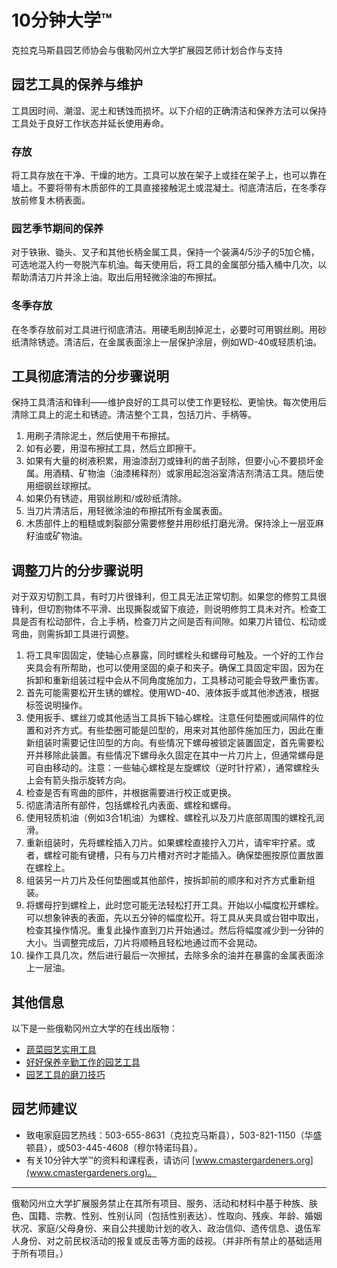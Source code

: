 # 10分钟大学™

克拉克马斯县园艺师协会与俄勒冈州立大学扩展园艺师计划合作与支持

## 园艺工具的保养与维护

工具因时间、潮湿、泥土和锈蚀而损坏。以下介绍的正确清洁和保养方法可以保持工具处于良好工作状态并延长使用寿命。

### 存放

将工具存放在干净、干燥的地方。工具可以放在架子上或挂在架子上，也可以靠在墙上。不要将带有木质部件的工具直接接触泥土或混凝土。彻底清洁后，在冬季存放前修复木柄表面。

### 园艺季节期间的保养

对于铁锹、锄头、叉子和其他长柄金属工具，保持一个装满4/5沙子的5加仑桶，可选地混入约一夸脱汽车机油。每天使用后，将工具的金属部分插入桶中几次，以帮助清洁刀片并涂上油。取出后用轻微涂油的布擦拭。

### 冬季存放

在冬季存放前对工具进行彻底清洁。用硬毛刷刮掉泥土，必要时可用钢丝刷。用砂纸清除锈迹。清洁后，在金属表面涂上一层保护涂层，例如WD-40或轻质机油。

## 工具彻底清洁的分步骤说明

保持工具清洁和锋利——维护良好的工具可以使工作更轻松、更愉快。每次使用后清除工具上的泥土和锈迹。清洁整个工具，包括刀片、手柄等。

1. 用刷子清除泥土，然后使用干布擦拭。
2. 如有必要，用湿布擦拭工具，然后立即擦干。
3. 如果有大量的树液积累，用油漆刮刀或锋利的凿子刮除，但要小心不要损坏金属。用酒精、矿物油（油漆稀释剂）或家用起泡浴室清洁剂清洁工具。随后使用细钢丝球擦拭。
4. 如果仍有锈迹，用钢丝刷和/或砂纸清除。
5. 当刀片清洁后，用轻微涂油的布擦拭所有金属表面。
6. 木质部件上的粗糙或刺裂部分需要修整并用砂纸打磨光滑。保持涂上一层亚麻籽油或矿物油。

## 调整刀片的分步骤说明

对于双刃切割工具，有时刀片很锋利，但工具无法正常切割。如果您的修剪工具很锋利，但切割物体不平滑、出现撕裂或留下痕迹，则说明修剪工具未对齐。检查工具是否有松动部件，合上手柄，检查刀片之间是否有间隙。如果刀片错位、松动或弯曲，则需拆卸工具进行调整。

1. 将工具牢固固定，使轴心点暴露，同时螺栓头和螺母可触及。一个好的工作台夹具会有所帮助，也可以使用坚固的桌子和夹子。确保工具固定牢固，因为在拆卸和重新组装过程中会从不同角度施加力，工具移动可能会导致严重伤害。
2. 首先可能需要松开生锈的螺栓。使用WD-40、液体扳手或其他渗透液，根据标签说明操作。
3. 使用扳手、螺丝刀或其他适当工具拆下轴心螺栓。注意任何垫圈或间隔件的位置和对齐方式。有些垫圈可能是凹型的，用来对其他部件施加压力，因此在重新组装时需要记住凹型的方向。有些情况下螺母被锁定装置固定，首先需要松开并移除此装置。有些情况下螺母永久固定在其中一片刀片上，但通常螺母是可自由移动的。注意：一些轴心螺栓是左旋螺纹（逆时针拧紧），通常螺栓头上会有箭头指示旋转方向。
4. 检查是否有弯曲的部件，并根据需要进行校正或更换。
5. 彻底清洁所有部件，包括螺栓孔内表面、螺栓和螺母。
6. 使用轻质机油（例如3合1机油）为螺栓、螺栓孔以及刀片底部周围的螺栓孔润滑。
7. 重新组装时，先将螺栓插入刀片。如果螺栓直接拧入刀片，请牢牢拧紧。或者，螺栓可能有键槽，只有与刀片槽对齐时才能插入。确保垫圈按原位置放置在螺栓上。
8. 组装另一片刀片及任何垫圈或其他部件，按拆卸前的顺序和对齐方式重新组装。
9. 将螺母拧到螺栓上，此时您可能无法轻松打开工具。开始以小幅度松开螺栓。可以想象钟表的表面，先以五分钟的幅度松开。将工具从夹具或台钳中取出，检查其操作情况。重复此操作直到刀片开始通过。然后将幅度减少到一分钟的大小。当调整完成后，刀片将顺畅且轻松地通过而不会晃动。
10. 操作工具几次，然后进行最后一次擦拭，去除多余的油并在暴露的金属表面涂上一层油。

## 其他信息

以下是一些俄勒冈州立大学的在线出版物：

- [蔬菜园艺实用工具](http://extension.oregonstate.edu/gardening/practical-tools-vegetable-gardener)
- [好好保养辛勤工作的园艺工具](http://extension.oregonstate.edu/gardening/take-good-care-hard-working-garden-tools)
- [园艺工具的磨刀技巧](http://extension.oregonstate.edu/benton/sites/default/files/sharpgdn_insights2012.pdf)

## 园艺师建议

- 致电家庭园艺热线：503-655-8631（克拉克马斯县），503-821-1150（华盛顿县），或503-445-4608（穆尔特诺玛县）。
- 有关10分钟大学™的资料和课程表，请访问 [www.cmastergardeners.org](www.cmastergardeners.org)。

---

俄勒冈州立大学扩展服务禁止在其所有项目、服务、活动和材料中基于种族、肤色、国籍、宗教、性别、性别认同（包括性别表达）、性取向、残疾、年龄、婚姻状况、家庭/父母身份、来自公共援助计划的收入、政治信仰、遗传信息、退伍军人身份、对之前民权活动的报复或反击等方面的歧视。（并非所有禁止的基础适用于所有项目。）